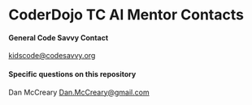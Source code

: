 # CoderDojo TC AI Mentor Contacts

#### General Code Savvy Contact
kidscode@codesavvy.org

#### Specific questions on this repository
Dan McCreary
Dan.McCreary@gmail.com
